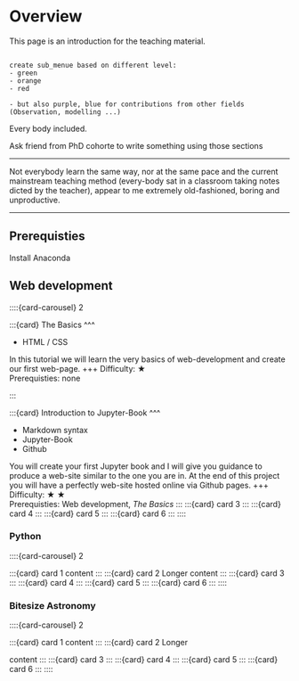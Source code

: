 # Overview


This page is an introduction for the teaching material.

```{admonition} Trafic light system

create sub_menue based on different level:
- green 
- orange
- red

- but also purple, blue for contributions from other fields (Observation, modelling ...)

```

Every body included.

Ask friend from PhD cohorte to write something using those sections

***
Not everybody learn the same way, nor at the same pace and the current mainstream teaching method (every-body sat in a classroom taking notes dicted by the teacher), appear to me extremely old-fashioned, boring and unproductive.

***

## Prerequisties

Install Anaconda


## Web development

::::{card-carousel} 2

:::{card} 
The Basics
^^^
- HTML / CSS

In this tutorial we will learn the very basics of web-development and create our first web-page.
+++
Difficulty: &#9733; <br>
Prerequisties: none

:::

:::{card} 
Introduction to Jupyter-Book
^^^
- Markdown syntax
- Jupyter-Book
- Github

You will create your first Jupyter book and I will give you guidance to produce a web-site similar to the one you are in. At the end of this project you will have a perfectly web-site hosted online via Github pages. 
+++
Difficulty: &#9733; &#9733; <br>
Prerequisties: Web development, *The Basics*
:::
:::{card} card 3
:::
:::{card} card 4
:::
:::{card} card 5
:::
:::{card} card 6
:::
::::

### Python

::::{card-carousel} 2

:::{card} card 1
content
:::
:::{card} card 2
Longer
content
:::
:::{card} card 3
:::
:::{card} card 4
:::
:::{card} card 5
:::
:::{card} card 6
:::
::::

### Bitesize Astronomy

::::{card-carousel} 2

:::{card} card 1
content
:::
:::{card} card 2
Longer

content
:::
:::{card} card 3
:::
:::{card} card 4
:::
:::{card} card 5
:::
:::{card} card 6
:::
::::


